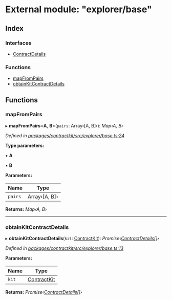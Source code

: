 # External module: "explorer/base"

## Index

### Interfaces

* [ContractDetails](../interfaces/_explorer_base_.contractdetails.md)

### Functions

* [mapFromPairs](_explorer_base_.md#mapfrompairs)
* [obtainKitContractDetails](_explorer_base_.md#obtainkitcontractdetails)

## Functions

###  mapFromPairs

▸ **mapFromPairs**<**A**, **B**>(`pairs`: Array‹[A, B]›): *Map‹A, B›*

*Defined in [packages/contractkit/src/explorer/base.ts:24](https://github.com/celo-org/celo-monorepo/blob/master/packages/contractkit/src/explorer/base.ts#L24)*

**Type parameters:**

▪ **A**

▪ **B**

**Parameters:**

Name | Type |
------ | ------ |
`pairs` | Array‹[A, B]› |

**Returns:** *Map‹A, B›*

___

###  obtainKitContractDetails

▸ **obtainKitContractDetails**(`kit`: [ContractKit](../classes/_kit_.contractkit.md)): *Promise‹[ContractDetails](../interfaces/_explorer_base_.contractdetails.md)[]›*

*Defined in [packages/contractkit/src/explorer/base.ts:13](https://github.com/celo-org/celo-monorepo/blob/master/packages/contractkit/src/explorer/base.ts#L13)*

**Parameters:**

Name | Type |
------ | ------ |
`kit` | [ContractKit](../classes/_kit_.contractkit.md) |

**Returns:** *Promise‹[ContractDetails](../interfaces/_explorer_base_.contractdetails.md)[]›*
